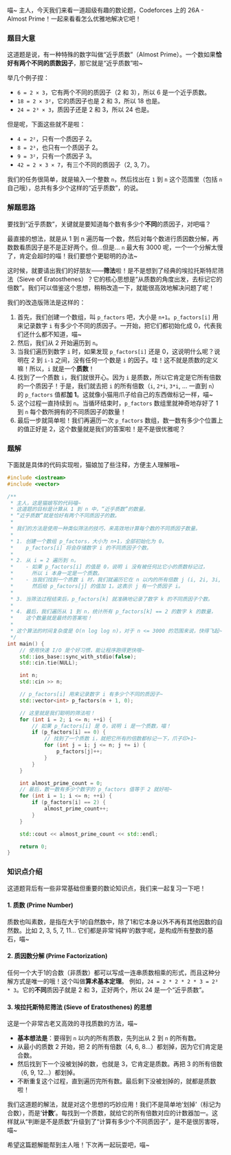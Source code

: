 喵~ 主人，今天我们来看一道超级有趣的数论题，Codeforces 上的 26A - Almost Prime！一起来看看怎么优雅地解决它吧！

### 题目大意

这道题是说，有一种特殊的数字叫做“近乎质数”（Almost Prime）。一个数如果**恰好有两个不同的质数因子**，那它就是“近乎质数”啦~

举几个例子捏：
*   `6 = 2 × 3`，它有两个不同的质因子（2 和 3），所以 6 是一个近乎质数。
*   `18 = 2 × 3²`，它的质因子也是 2 和 3，所以 18 也是。
*   `24 = 2³ × 3`，质因子还是 2 和 3，所以 24 也是。

但是呢，下面这些就不是啦：
*   `4 = 2²`，只有一个质因子 2。
*   `8 = 2³`，也只有一个质因子 2。
*   `9 = 3²`，只有一个质因子 3。
*   `42 = 2 × 3 × 7`，有三个不同的质因子（2, 3, 7）。

我们的任务很简单，就是输入一个整数 `n`，然后找出在 `1` 到 `n` 这个范围里（包括 `n` 自己哦），总共有多少个这样的“近乎质数”，的说。

### 解题思路

要找到“近乎质数”，关键就是要知道每个数有多少个**不同**的质因子，对吧喵？

最直接的想法，就是从 1 到 n 遍历每一个数，然后对每个数进行质因数分解，再数数看质因子是不是正好两个。但...但是... `n` 最大有 3000 呢，一个一个分解太慢了，肯定会超时的喵！我们要想个更聪明的办法~

这时候，就要请出我们的好朋友——**筛法**啦！是不是想到了经典的埃拉托斯特尼筛法（Sieve of Eratosthenes）？它的核心思想是“从质数的角度出发，去标记它的倍数”。我们可以借鉴这个思想，稍稍改造一下，就能很高效地解决问题了呢！

我们的改造版筛法是这样的：

1.  首先，我们创建一个数组，叫 `p_factors` 吧，大小是 `n+1`。`p_factors[i]` 用来记录数字 `i` 有多少个不同的质因子。一开始，把它们都初始化成 0，代表我们还什么都不知道，喵~
2.  然后，我们从 2 开始遍历到 `n`。
3.  当我们遍历到数字 `i` 时，如果发现 `p_factors[i]` 还是 0，这说明什么呢？说明在 2 到 `i-1` 之间，没有任何一个数是 `i` 的因子。哇！这不就是质数的定义嘛！所以，`i` 就是一个**质数**！
4.  找到了一个质数 `i`，我们就很开心。因为 `i` 是质数，所以它肯定是它所有倍数的一个质因子！于是，我们就去把 `i` 的所有倍数（`i`, `2*i`, `3*i`, ... 一直到 `n`）的 `p_factors` 值都**加 1**。这就像小猫用爪子给自己的东西做标记一样，喵~
5.  这个过程一直持续到 `n`。当循环结束时，`p_factors` 数组里就神奇地存好了 1 到 `n` 每个数所拥有的不同质因子的数量！
6.  最后一步就简单啦！我们再遍历一次 `p_factors` 数组，数一数有多少个位置上的值正好是 2，这个数量就是我们的答案啦！是不是很优雅呢？

### 题解

下面就是具体的代码实现啦，猫娘加了些注释，方便主人理解哦~

```cpp
#include <iostream>
#include <vector>

/**
 * 主人，这是猫娘写的代码喵~
 * 这道题的目标是计算从 1 到 n 中，“近乎质数”的数量。
 * “近乎质数”就是恰好有两个不同质因子的数。
 *
 * 我们的方法是使用一种类似筛法的技巧，来高效地计算每个数的不同质因子数量。
 *
 * 1. 创建一个数组 p_factors，大小为 n+1，全部初始化为 0。
 *    p_factors[i] 将会存储数字 i 的不同质因子个数。
 *
 * 2. 从 i = 2 遍历到 n。
 *    - 如果 p_factors[i] 的值是 0，说明 i 没有被任何比它小的质数标记过，
 *      所以 i 本身一定是一个质数。
 *    - 当我们找到一个质数 i 时，我们就遍历它在 n 以内的所有倍数 j (i, 2i, 3i, ...)，
 *      然后给 p_factors[j] 的值加 1。这表示 j 有一个质因子 i。
 *
 * 3. 当筛法过程结束后，p_factors[k] 就准确地记录了数字 k 的不同质因子个数。
 *
 * 4. 最后，我们遍历从 1 到 n，统计所有 p_factors[k] == 2 的数字 k 的数量，
 *    这个数量就是最终的答案啦！
 *
 * 这个算法的时间复杂度是 O(n log log n)，对于 n <= 3000 的范围来说，快得飞起~
 */
int main() {
    // 使用快速 I/O 是个好习惯，能让程序跑得更快哦~
    std::ios_base::sync_with_stdio(false);
    std::cin.tie(NULL);

    int n;
    std::cin >> n;

    // p_factors[i] 用来记录数字 i 有多少个不同的质因子~
    std::vector<int> p_factors(n + 1, 0);

    // 这里就是我们聪明的筛法啦！
    for (int i = 2; i <= n; ++i) {
        // 如果 p_factors[i] 是 0，说明 i 是一个质数，喵！
        if (p_factors[i] == 0) {
            // 找到了一个质数 i，就把它所有的倍数都标记一下，爪子印+1~
            for (int j = i; j <= n; j += i) {
                p_factors[j]++;
            }
        }
    }

    int almost_prime_count = 0;
    // 最后，数一数有多少个数字的 p_factors 值等于 2 就好啦~
    for (int i = 1; i <= n; ++i) {
        if (p_factors[i] == 2) {
            almost_prime_count++;
        }
    }

    std::cout << almost_prime_count << std::endl;

    return 0;
}
```

### 知识点介绍

这道题背后有一些非常基础但重要的数论知识点，我们来一起复习一下吧！

#### 1. 质数 (Prime Number)
质数也叫素数，是指在大于1的自然数中，除了1和它本身以外不再有其他因数的自然数。比如 2, 3, 5, 7, 11... 它们都是非常‘纯粹’的数字呢，是构成所有整数的基石，喵~

#### 2. 质因数分解 (Prime Factorization)
任何一个大于1的合数（非质数）都可以写成一连串质数相乘的形式，而且这种分解方式是唯一的哦！这个叫做**算术基本定理**。
例如，`24 = 2 * 2 * 2 * 3 = 2³ * 3`。它的**不同**质因子就是 2 和 3，正好两个，所以 24 是一个“近乎质数”。

#### 3. 埃拉托斯特尼筛法 (Sieve of Eratosthenes) 的思想
这是一个非常古老又高效的寻找质数的方法，喵~

*   **基本想法是**：要得到 `n` 以内的所有质数，先列出从 2 到 `n` 的所有数。
*   从最小的质数 2 开始，把 2 的所有倍数（4, 6, 8...）都划掉，因为它们肯定是合数。
*   然后找到下一个没被划掉的数，也就是 3，它肯定是质数。再把 3 的所有倍数（6, 9, 12...）都划掉。
*   不断重复这个过程，直到遍历完所有数。最后剩下没被划掉的，就都是质数啦！

我们这道题的解法，就是对这个思想的巧妙应用！我们不是简单地‘划掉’（标记为合数），而是‘**计数**’。每找到一个质数，就给它的所有倍数对应的计数器加一。这样就从“判断是不是质数”升级到了“计算有多少个不同质因子”，是不是很厉害呀，喵~

希望这篇题解能帮到主人哦！下次再一起玩耍吧，喵~